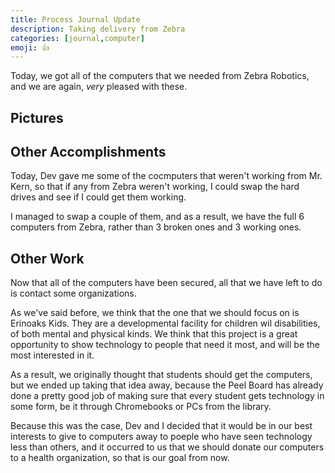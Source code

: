 ```yaml
---
title: Process Journal Update
description: Taking delivery from Zebra
categories: [journal,computer]
emoji: 👍
---
```


Today, we got all of the computers that we needed from Zebra Robotics, and we are again, *very* pleased with these.

## Pictures

## Other Accomplishments
Today, Dev gave me some of the cocmputers that weren't working from Mr. Kern, so that if any from Zebra weren't working, I could swap the hard drives and see if I could get them working. 

I managed to swap a couple of them, and as a result, we have the full 6 computers from Zebra, rather than 3 broken ones and 3 working ones.

## Other Work
Now that all of the computers have been secured, all that we have left to do is contact some organizations.

As we've said before, we think that the one that we should focus on is Erinoaks Kids. They are a developmental facility for children wil disabilities, of both mental and physical kinds. We think that this project is a great opportunity to show technology to people that need it most, and will be the most interested in it.

As a result, we originally thought that students should get the computers, but we ended up taking that idea away, because the Peel Board has already done a pretty good job of making sure that every student gets technology in some form, be it through Chromebooks or PCs from the library.

Because this was the case, Dev and I decided that it would be in our best interests to give to computers away to poeple who have seen technology less than others, and it occurred to us that we should donate our computers to a health organization, so that is our goal from now.